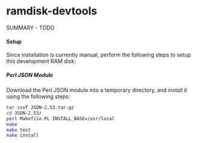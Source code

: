 ramdisk-devtools
================

SUMMARY - TODO


#### Setup

Since installation is currently manual, perform the following steps to setup this development RAM disk:

##### Perl JSON Module
Download the Perl JSON module into a temporary directory, and install it using the following steps:

```sh
tar zxvf JSON-2.53.tar.gz
cd JSON-2.53/
perl Makefile.PL INSTALL_BASE=/usr/local
make
make test
make install
```
